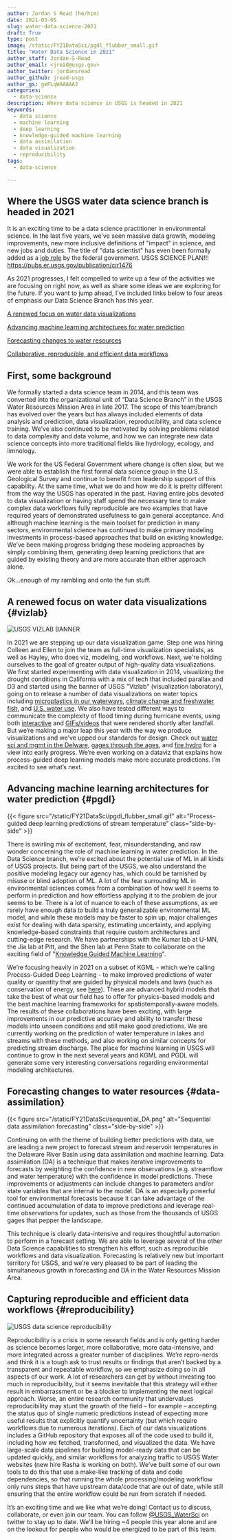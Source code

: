 ```yaml
---
author: Jordan S Read (he/him)
date: 2021-03-05
slug: water-data-science-2021
draft: True
type: post
image: /static/FY21DataSci/pgdl_flubber_small.gif
title: "Water Data Science in 2021"
author_staff: Jordan-S-Read
author_email: <jread@usgs.gov>
author_twitter: jordansread
author_github: jread-usgs
author_gs: geFLqWAAAAAJ
categories:
  - data-science
description: Where data science in USGS is headed in 2021
keywords:
  - data science
  - machine learning
  - deep learning
  - knowledge-guided machine learning
  - data assimilation
  - data visualization
  - reproducibility
tags:
  - data-science 

---
```


Where the USGS water data science branch is headed in 2021 
--------------------
It is an exciting time to be a data science practitioner in environmental science. In the last five years, we’ve seen massive data growth, modeling improvements, new more inclusive definitions of "impact" in science, and new jobs and duties. The title of "data scientist" has even been formally added as a [job role](https://www.chcoc.gov/content/data-scientist-titling-guidance) by the federal government. USGS SCIENCE PLAN!!! https://pubs.er.usgs.gov/publication/cir1476 

As 2021 progresses, I felt compelled to write up a few of the activities we are focusing on right now, as well as share some ideas we are exploring for the future. If you want to jump ahead, I’ve included links below to four areas of emphasis our Data Science Branch has this year. 

[A renewed focus on water data visualizations](#vizlab)

[Advancing machine learning architectures for water prediction](#pgdl)

[Forecasting changes to water resources](#data-assimilation)

[Collaborative, reproducible, and efficient data workflows](#reproducibility)


First, some background
--------------------
We formally started a data science team in 2014, and this team was converted into the organizational unit of “Data Science Branch” in the USGS Water Resources Mission Area in late 2017. The scope of this team/branch has evolved over the years but has always included elements of data analysis and prediction, data visualization, reproducibility, and data science training. We’ve also continued to be motivated by solving problems related to data complexity and data volume, and how we can integrate new data science concepts into more traditional fields like hydrology, ecology, and limnology. 

We work for the US Federal Government where change is often slow, but we were able to establish the first formal data science group in the U.S. Geological Survey and continue to benefit from leadership support of this capability. At the same time, what we do and how we do it is pretty different from the way the USGS has operated in the past. Having entire jobs devoted to data visualization or having staff spend the necessary time to make complex data workflows fully reproducible are two examples that have required years of demonstrated usefulness to gain general acceptance. And although machine learning is the main toolset for prediction in many sectors, environmental science has continued to make primary modeling investments in process-based approaches that build on existing knowledge. We’ve been making progress bridging these modeling approaches by simply combining them, generating deep learning predictions that are guided by existing theory and are more accurate than either approach alone. 

Ok...enough of my rambling and onto the fun stuff.

A renewed focus on water data visualizations {#vizlab}
--------------------

![USGS VIZLAB BANNER](/static/FY21DataSci/vizlab_banner.png)

In 2021 we are stepping up our data visualization game. Step one was hiring Colleen and Ellen to join the team as full-time visualization specialists, as well as Hayley, who does viz, modeling, and workflows. Next, we're holding ourselves to the goal of greater output of high-quality data visualizations. We first started experimenting with data visualization in 2014, visualizing the drought conditions in California with a mix of tech that included parallax and D3 and started using the banner of USGS "Vizlab" (visualization laboratory), going on to release a number of data visualizations on water topics including [microplastics in our waterways](https://labs.waterdata.usgs.gov/visualizations/microplastics/), [climate change and freshwater fish](https://labs.waterdata.usgs.gov/visualizations/climate-change-walleye-bass/index.html), and [U.S. water use](https://labs.waterdata.usgs.gov/visualizations/water-use-15). We also have tested different ways to communicate the complexity of flood timing during hurricane events, using both [interactive](https://labs.waterdata.usgs.gov/visualizations/hurricane-maria/) and [GIFs/videos](https://prd-wret.s3.us-west-2.amazonaws.com/assets/palladium/production/s3fs-public/thumbnails/image/Sally_2020_24fps.gif) that were rendered shortly after landfall. But we’re making a major leap this year with the way we produce visualizations and we’ve upped our standards for design. Check out [water sci and mgmt in the Delware](https://labs.waterdata.usgs.gov/visualizations/delaware-basin-story/index.html#/), [gages through the ages](https://labs.waterdata.usgs.gov/visualizations/gages-through-the-ages/index.html#/), and [fire hydro](https://labs.waterdata.usgs.gov/visualizations/fire-hydro/index.html#/) for a view into early progress. We’re even working on a dataviz that explains how process-guided deep learning models make more accurate predictions. I’m excited to see what’s next. 


Advancing machine learning architectures for water prediction {#pgdl}
--------------------

<div class="grid-row">
{{< figure src="/static/FY21DataSci/pgdl_flubber_small.gif" alt="Process-guided deep learning predictions of stream temperature" class="side-by-side" >}}

<p class="side-by-side" >
There is swirling mix of excitement, fear, misunderstanding, and raw wonder concerning the role of machine learning in water prediction. In the Data Science branch, we’re excited about the potential use of ML in all kinds of USGS projects. But being part of the USGS, we also understand the positive modeling legacy our agency has, which could be tarnished by misuse or blind adoption of ML. A lot of the fear surrounding ML in environmental sciences comes from a combination of how well it seems to perform in prediction and how effortless applying it to the problem de jour seems to be. There is a lot of nuance to each of these assumptions, as we rarely have enough data to build a truly generalizable environmental ML model, and while these models may be faster to spin up, major challenges exist for dealing with data sparsity, estimating uncertainty, and applying knowledge-based constraints that require custom architectures and cutting-edge research. We have partnerships with the Kumar lab at U-MN, the Jia lab at Pitt, and the Shen lab at Penn State to collaborate on the exciting field of "<a href="https://sites.google.com/umn.edu/kgml/home">Knowledge Guided Machine Learning</a>". 
</p>
</div>
We’re focusing heavily in 2021 on a subset of KGML - which we’re calling Process-Guided Deep Learning - to make improved predictions of water quality or quantity that are guided by physical models and laws (such as conservation of energy, see <a href="https://agupubs.onlinelibrary.wiley.com/doi/full/10.1029/2019WR024922">here</a>). These are advanced hybrid models that take the best of what our field has to offer for physics-based models and the best machine learning frameworks for spatiotemporally-aware models. The results of these collaborations have been exciting, with large improvements in our predictive accuracy and ability to transfer these models into unseen conditions and still make good predictions. We are currently working on the prediction of water temperature in lakes and streams with these methods, and also working on similar concepts for predicting stream discharge. The place for machine learning in USGS will continue to grow in the next several years and KGML and PGDL will generate some very interesting conversations regarding environmental modeling architectures. 


Forecasting changes to water resources {#data-assimilation}
--------------------

<div class="grid-row">
{{< figure src="/static/FY21DataSci/sequential_DA.png" alt="Sequential data assimilation forecasting" class="side-by-side" >}}

<p class="side-by-side" >
Continuing on with the theme of building better predictions with data, we are leading a new project to forecast stream and reservoir temperatures in the Delaware River Basin using data assimilation and machine learning. Data assimilation (DA) is a technique that makes iterative improvements to forecasts by weighting the confidence in new observations (e.g. streamflow and water temperature) with the confidence in model predictions. These improvements or adjustments can include changes to parameters and/or state variables that are internal to the model. DA is an especially powerful tool for environmental forecasts because it can take advantage of the continued accumulation of data to improve predictions and leverage real-time observations for updates, such as those from the thousands of USGS gages that pepper the landscape. 
</p>
This technique is clearly data-intensive and requires thoughtful automation to perform in a forecast setting. We are able to leverage several of the other Data Science capabilities to strengthen his effort, such as reproducible workflows and data visualization. Forecasting is relatively new but important territory for USGS, and we’re very pleased to be part of leading the simultaneous growth in forecasting and DA in the Water Resources Mission Area. 
</div>

Capturing reproducible and efficient data workflows {#reproducibility}
--------------------
![USGS data science reproducibility](/static/FY21DataSci/reproducibility.png)

Reproducibility is a crisis in some research fields and is only getting harder as science becomes larger, more collaborative, more data-intensive, and more integrated across a greater number of disciplines. We’re repro-nerds and think it is a tough ask to trust results or findings that aren’t backed by a transparent and repeatable workflow, so we emphasize doing so in all aspects of our work. A lot of researchers can get by without investing too much in reproducibility, but it seems inevitable that this strategy will either result in embarrassment or be a blocker to implementing the next logical approach. Worse, an entire research community that undervalues reproducibility may stunt the growth of the field – for example – accepting the status quo of single numeric predictions instead of expecting more useful results that explicitly quantify uncertainty (but which require workflows due to numerous iterations). Each of our data visualizations includes a GitHub repository that exposes all of the code used to build it, including how we fetched, transformed, and visualized the data. We have large-scale data pipelines for building model-ready data that can be updated quickly, and similar workflows for analyzing traffic to USGS Water websites (new hire Rasha is working on both). We’ve built some of our own tools to do this that use a make-like tracking of data and code dependencies, so that running the whole processing/modeling workflow only runs steps that have upstream data/code that are out of date, while still ensuring that the entire workflow could be run from scratch if needed. 


It’s an exciting time and we like what we’re doing! Contact us to discuss, collaborate, or even join our team. You can follow [@USGS_WaterSci](https://twitter.com/USGS_Datasci) on twitter to stay up to date. We’ll be hiring ~4 people this year alone and are on the lookout for people who would be energized to be part of this team.

